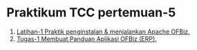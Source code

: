 <h1> Praktikum TCC pertemuan-5 </h1>

1. [Latihan-1 Praktik penginstalan & menjalankan Apache OFBiz.](/minggu-05/latihan-tcc.md) 
2. [Tugas-1 Membuat Panduan Aplikasi OFBiz (ERP).](/minggu-05/tugas-tcc.md)